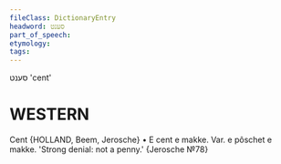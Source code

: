 ```yaml
---
fileClass: DictionaryEntry
headword: סענט
part_of_speech: 
etymology: 
tags: 
---
```

סענט 
'cent'

WESTERN
========

Cent {HOLLAND, Beem, Jerosche}
	•	E cent e makke. Var. e pôschet e makke. 'Strong denial: not a penny.' {Jerosche №78}